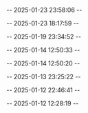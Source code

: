 -- 2025-01-23 23:58:06 -- 

-- 2025-01-23 18:17:59 -- 

-- 2025-01-19 23:34:52 -- 

-- 2025-01-14 12:50:33 -- 

-- 2025-01-14 12:50:20 -- 

-- 2025-01-13 23:25:22 -- 

-- 2025-01-12 22:46:41 -- 

-- 2025-01-12 12:28:19 -- 
